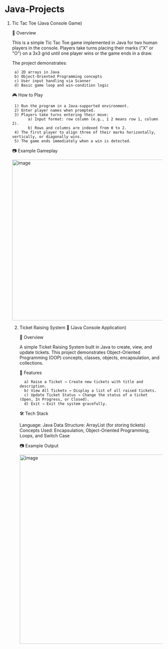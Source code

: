 # Java-Projects

1. Tic Tac Toe (Java Console Game)

   📌 Overview

      This is a simple Tic Tac Toe game implemented in Java for two human players in the console.
   Players take turns placing their marks ("X" or "O") on a 3x3 grid until one player wins or the game ends in a draw.

   The project demonstrates:
   
        a) 2D arrays in Java
        b) Object-Oriented Programming concepts
        c) User input handling via Scanner
        d) Basic game loop and win-condition logic

    🎮 How to Play
   
        1) Run the program in a Java-supported environment.
        2) Enter player names when prompted.
        3) Players take turns entering their move:
              a) Input format: row column (e.g., 1 2 means row 1, column 2).
              b) Rows and columns are indexed from 0 to 2.
        4) The first player to align three of their marks horizontally, vertically, or diagonally wins.
        5) The game ends immediately when a win is detected.


    📷 Example Gameplay
   
      <img width="521" height="513" alt="image" src="https://github.com/user-attachments/assets/e14da01b-e96c-49ab-ade1-69e6f0f60381" />

      <br>

   2. Ticket Raising System 🎫 (Java Console Application)
  
      📌 Overview
      
         A simple Ticket Raising System built in Java to create, view, and update tickets.
      This project demonstrates Object-Oriented Programming (OOP) concepts, classes, objects, encapsulation, and collections.

      🚀 Features

            a) Raise a Ticket → Create new tickets with title and description.
            b) View All Tickets → Display a list of all raised tickets.
            c) Update Ticket Status → Change the status of a ticket (Open, In Progress, or Closed).
            d) Exit → Exit the system gracefully.

      🛠️ Tech Stack

         Language: Java
         Data Structure: ArrayList (for storing tickets)
         Concepts Used: Encapsulation, Object-Oriented Programming, Loops, and Switch Case

      📷 Example Output

      <img width="694" height="604" alt="image" src="https://github.com/user-attachments/assets/7cfece82-6d2a-434a-9c9b-9f742e91b864" />


   
